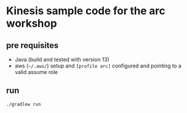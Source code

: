 # Kinesis sample code for the arc workshop

## pre requisites

* Java (build and tested with version 13)
* aws (`~/.aws/`) setup and `[profile arc]` configured and pointing to a valid assume role

## run

    ./gradlew run